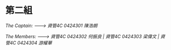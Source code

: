 第二組
======
*The Captain: ---> 
資管4C 0424301 陳浩朗*

*The Members: --->
資管4C 0424302 何振良 | 
資管4C 0424303 梁偉文 | 
資管4C 0424304 游耀華*
